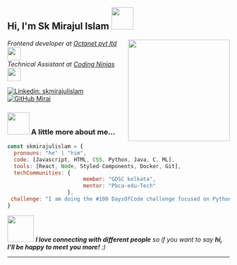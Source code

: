 <h2> Hi, I'm Sk Mirajul Islam <img src="https://media.giphy.com/media/mGcNjsfWAjY5AEZNw6/giphy.gif" width="50"></h2>
<img align='right' src="https://media.giphy.com/media/jPMRcRfyQ0Zl3ZMcbH/giphy.gif" width="230">
<p>
  <em>
     Frontend developer at 
    <a href="https://octanet.in">Octanet pvt ltd</a>
    <img src="https://media.giphy.com/media/fYSnHlufseco8Fh93Z/giphy.gif" width="30"></br>Technical Assistant at 
    <a href="https://www.codingninjas.com">Coding Ninjas</a>
    <img src="https://media.giphy.com/media/WUlplcMpOCEmTGBtBW/giphy.gif" width="30"> 
</em>
</p>

[![Linkedin: skmirajulislam](https://img.shields.io/badge/-skmirajulislam-blue?style=flat-square&logo=Linkedin&logoColor=white&link=)](https://www.linkedin.com/in/sk-mirajul-islam-876438261?lipi=urn%3Ali%3Apage%3Ad_flagship3_profile_view_base_contact_details%3B%2FmhLJMd%2FQBGhwrmB8i4uhQ%3D%3D)
[![GitHub Miraj](https://img.shields.io/github/followers/thaiane?label=follow&style=social)](https://github.com/skmirajulislam)


### <img src="https://media.giphy.com/media/VgCDAzcKvsR6OM0uWg/giphy.gif" width="50"> A little more about me...  

```javascript
const skmirajulislam = {
  pronouns: "he" | "him",
  code: [Javascript, HTML, CSS, Python, Java, C, ML],
  tools: [React, Node, Styled-Components, Docker, Git],
  techCommunities: {
                        member: "GDSC kolkata",
                        mentor: "Pbca-edu-Tech"
                   },
 challenge: "I am doing the #100 DaysOfCode challenge focused on Python"
}
```

<img src="https://media.giphy.com/media/LnQjpWaON8nhr21vNW/giphy.gif" width="60"> <em><b>I love connecting with different people</b> so if you want to say <b>hi, I'll be happy to meet you more!</b> :)</em>

---
